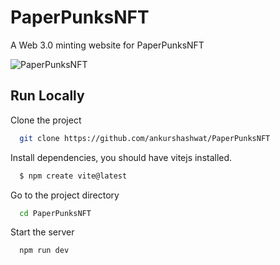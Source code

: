 # PaperPunksNFT

A Web 3.0 minting website for PaperPunksNFT

![PaperPunksNFT](https://user-images.githubusercontent.com/109895243/187202641-7d755854-b92f-45d1-b48d-dd3c955f0318.png)


## Run Locally

Clone the project

```bash
  git clone https://github.com/ankurshashwat/PaperPunksNFT
```

Install dependencies, you should have vitejs installed.

```bash
  $ npm create vite@latest
```


Go to the project directory

```bash
  cd PaperPunksNFT
```



Start the server

```bash
  npm run dev
```

